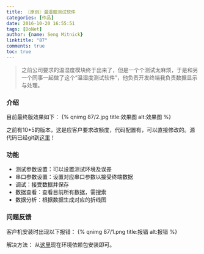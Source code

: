 ```yaml
---
title: 〖原创〗温湿度测试软件
categories: [作品]
date: 2016-10-20 16:55:51
tags: [DoNet]
author: {name: Seng Mitnick}
linktitle: "87"
comments: true
toc: true
---
```

> 之前公司要求的温湿度模块终于出来了，但是一个个测试太麻烦，于是和另一个同事一起做了这个“温湿度测试软件”，他负责开发终端我负责数据显示与处理。

### 介绍
目前最终版效果如下：<!--more-->
{% qnimg 87/2.jpg title:效果图 alt:效果图 %}

之前有10*5的版本，这是应客户要求改额度，代码配置有，可以直接修改的。源代码已经git到[这里](https://github.com/smk17/TempAndHumiTest)！

### 功能
* 测试参数设置：可以设置测试环境及误差
* 串口参数设置：设置对应串口参数以接受终端数据
* 调试：接受数据并保存
* 数据查看：查看目前所有数据，需搜索
* 数据分析：根据数据生成对应的折线图

### 问题反馈
客户机安装时出现以下报错：
{% qnimg 87/1.png title:报错 alt:报错 %}

解决方法：
从[这里](https://www.microsoft.com/en-us/download/details.aspx?id=5555)现在环境依赖包安装即可。
